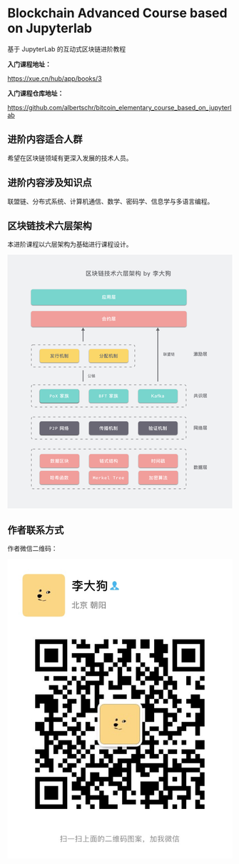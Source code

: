 # Blockchain Advanced Course based on Jupyterlab
基于 JupyterLab 的互动式区块链进阶教程

**入门课程地址：**

  https://xue.cn/hub/app/books/3
  
**入门课程仓库地址：**

  https://github.com/albertschr/bitcoin_elementary_course_based_on_jupyterlab

## 进阶内容适合人群

希望在区块链领域有更深入发展的技术人员。

## 进阶内容涉及知识点

联盟链、分布式系统、计算机通信、数学、密码学、信息学与多语言编程。

## 区块链技术六层架构

本进阶课程以六层架构为基础进行课程设计。

![区块链技术六层架构](pics/区块链技术六层架构.png)

## 作者联系方式

作者微信二维码：

![qr_code](pics/qr_code.jpg)
